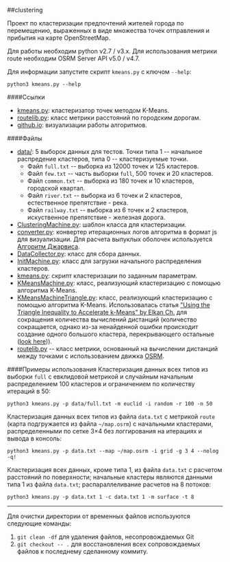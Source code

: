 ##clustering

Проект по кластеризации предпочтений жителей города по перемещению, выраженных
в виде множества точек отправления и прибытия на карте OpenStreetMap.

Для работы необходим python v2.7 / v3.x.
Для использования метрики route необходим OSRM Server API v5.0 / v4.7.

Для информации запустите скрипт `kmeans.py` с ключом `--help`:

    python3 kmeans.py --help

####Ссылки
- [kmeans.py](/kmeans.py): кластеризатор точек методом K-Means.
- [routelib.py](/routelib.py): класс метрики расстояний по городским дорогам.
- [github.io](http://vstu-cad-stuff.github.io/clustering): визуализации работы
  алгоритмов.

####Файлы
- [data/](/data/): 5 выборок данных для тестов. Точки типа 1 -- начальное
  распредение кластеров, типа 0 -- кластеризуемые точки.
    + Файл `full.txt` -- выборка из 12000 точек и 125 кластеров.
    + Файл `few.txt` -- часть выборки `full`, 500 точек и 20 кластеров.
    + Файл `common.txt` -- выборка из 180 точек и 10 кластеров, городской
      квартал.
    + Файл `river.txt` -- выборка из 6 точек и 2 кластеров, естественное
      препятствие - река.
    + Файл `railway.txt` -- выборка из 6 точек и 2 кластеров, искуственное
      препятствие - железная дорога.
- [ClusteringMachine.py](/ClusteringMachine.py): шаблон класса для
  кластеризации.
- [converter.py](/converter.py): конвертер итерационных логов алгоритма в
  формат js для визуализации. Для расчета выпуклых оболочек используется
  [Алгоритм Джарвиса](https://ru.wikipedia.org/wiki/Алгоритм_Джарвиса).
- [DataCollector.py](/DataCollector.py): класс для сбора данных.
- [InitMachine.py](/InitMachine.py): класс для загрузки начального
  распределения кластеров.
- [kmeans.py](/kmeans.py): скрипт кластеризации по заданным параметрам.
- [KMeansMachine.py](/KMeansMachine.py): класс, реализующий кластеризацию с
  помощью алгоритма K-Means.
- [KMeansMachineTriangle.py](/KMeansMachineTriangle.py): класс, реализующий
  кластеризацию с помощью алгоритма K-Means. Использовалась статья
  ["Using the Triangle Inequality to Accelerate k-Means" by Elkan
  Ch.](http://cseweb.ucsd.edu/~elkan/kmeansicml03.pdf) для сокращения
  количества вычислений дистанций (количество сокращается, однако из-за
  ненайденной ошибки происходит создание одного большого кластера,
  перекрывающего остальные ([look
  here](http://vstu-cad-stuff.github.io/clustering/with_triangle/))).
- [routelib.py](/routelib.py) -- класс метрики, основанный на вычислении
  дистанций между точками с использованием движка
  [OSRM](https://github.com/Project-OSRM/osrm-backend/).

####Примеры использования
Кластеризация данных всех типов из выборки `full` с евклидовой метрикой и
случайным начальным распределением 100 кластеров и ограничением по количеству
итераций в 50:

    python3 kmeans.py -p data/full.txt -m euclid -i random -r 100 -n 50

Кластеризация данных всех типов из файла `data.txt` с метрикой `route` (карта
подгружается из файла `~/map.osrm`) с начальными кластерами, распределенными
по сетке 3×4 без логгирования на итерациях и вывода в консоль:

    python3 kmeans.py -p data.txt --map ~/map.osrm -i grid -g 3 4 --nolog -q!

Кластеризация всех данных, кроме типа 1, из файла `data.txt` с расчетом
расстояний по поверхности; начальные кластеры являются данными типа 1 из файла
`data.txt`; распараллеливание расчетов на 8 потоков:

    python3 kmeans.py -p data.txt 1 -c data.txt 1 -m surface -t 8

----

Для очистки директории от временных файлов используются следующие команды:

1. `git clean -df` для удаления файлов, несопровождаемых Git
2. `git checkout -- .` для восстановления всех сопровождаемых файлов к последнему сделанному коммиту.
